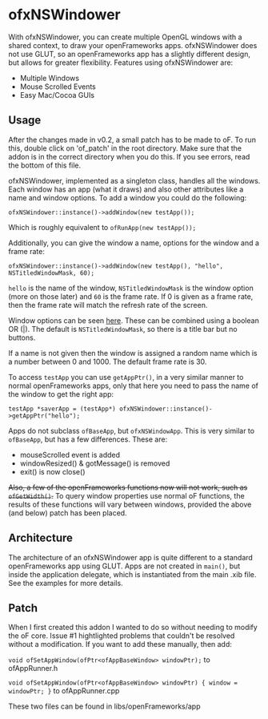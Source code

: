 ofxNSWindower
=============

With ofxNSWindower, you can create multiple OpenGL windows with a shared context, to draw your openFrameworks apps. ofxNSWindower does not use GLUT, so an openFrameworks app has a slightly different design, but allows for greater flexibility. Features using ofxNSWindower are:

* Multiple Windows
* Mouse Scrolled Events
* Easy Mac/Cocoa GUIs


Usage
-----

After the changes made in v0.2, a small patch has to be made to oF. To run this, double click on 'of_patch' in the root directory. Make sure that the addon is in the correct directory when you do this. If you see errors, read the bottom of this file.

ofxNSWindower, implemented as a singleton class, handles all the windows. Each window has an app (what it draws) and also other attributes like a name and window options. To add a window you could do the following:

`ofxNSWindower::instance()->addWindow(new testApp());`

Which is roughly equivalent to `ofRunApp(new testApp());`

Additionally, you can give the window a name, options for the window and a frame rate:

`ofxNSWindower::instance()->addWindow(new testApp(), "hello", NSTitledWindowMask, 60);`

`hello` is the name of the window, `NSTitledWindowMask` is the window option (more on those later) and `60` is the frame rate. If 0 is given as a frame rate, then the frame rate will match the refresh rate of the screen.

Window options can be seen [here](https://developer.apple.com/library/mac/#documentation/Cocoa/Reference/ApplicationKit/Classes/NSWindow_Class/Reference/Reference.html). These can be combined using a boolean OR (|). The default is `NSTitledWindowMask`, so there is a title bar but no buttons.

If a name is not given then the window is assigned a random name which is a number between 0 and 1000. The default frame rate is 30.

To access `testApp` you can use `getAppPtr()`, in a very similar manner to normal openFrameworks apps, only that here you need to pass the name of the window to get the right app:

`testApp *saverApp = (testApp*) ofxNSWindower::instance()->getAppPtr("hello");`


Apps do not subclass `ofBaseApp`, but `ofxNSWindowApp`. This is very similar to `ofBaseApp`, but has a few differences. These are:

* mouseScrolled event is added
* windowResized() & gotMessage() is removed
* exit() is now close()

~~Also, a few of the openFrameworks functions now will not work, such as `ofGetWidth()`.~~ To query window properties use normal oF functions, the results of these functions will vary between windows, provided the above (and below) patch has been placed.

Architecture
------------

The architecture of an ofxNSWindower app is quite different to a standard openFrameworks app using GLUT. Apps are not created in `main()`, but inside the application delegate, which is instantiated from the main .xib file. See the examples for more details.

Patch
-----

When I first created this addon I wanted to do so without needing to modify the oF core. Issue #1 hightlighted problems that couldn't be resolved without a modification. If you want to add these manually, then add:

`void ofSetAppWindow(ofPtr<ofAppBaseWindow> windowPtr);` to ofAppRunner.h

`void ofSetAppWindow(ofPtr<ofAppBaseWindow> windowPtr) { window = windowPtr; }` to ofAppRunner.cpp

These two files can be found in libs/openFrameworks/app

